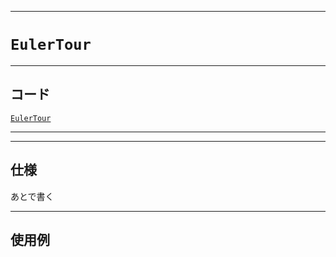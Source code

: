 _____

# `EulerTour`

_____

## コード

[`EulerTour`](https://github.com/titan-23/Library_py/blob/main/Graph/EulerTour.py)
<!-- code=https://github.com/titan-23/Library_py/blob/main/Graph\EulerTour.py -->

_____


_____

## 仕様

あとで書く

_____

## 使用例

```python
```

